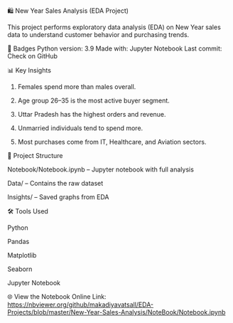🛍️ New Year Sales Analysis (EDA Project)

This project performs exploratory data analysis (EDA) on New Year sales data to understand customer behavior and purchasing trends.

🔖 Badges
Python version: 3.9
Made with: Jupyter Notebook
Last commit: Check on GitHub

📊 Key Insights

1) Females spend more than males overall.

2) Age group 26–35 is the most active buyer segment.

3) Uttar Pradesh has the highest orders and revenue.

4) Unmarried individuals tend to spend more.

5) Most purchases come from IT, Healthcare, and Aviation sectors.

📁 Project Structure

Notebook/Notebook.ipynb – Jupyter notebook with full analysis

Data/ – Contains the raw dataset

Insights/ – Saved graphs from EDA

🛠️ Tools Used

Python

Pandas

Matplotlib

Seaborn

Jupyter Notebook

🌐 View the Notebook Online
Link: https://nbviewer.org/github/makadiyavatsall/EDA-Projects/blob/master/New-Year-Sales-Analysis/NoteBook/Notebook.ipynb